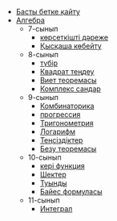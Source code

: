 - [Басты бетке қайту](../_home.md)
- [Алгебра](algebra/)
  - 7-сынып
    - [көрсеткішті дәреже](algebra/ALG_700.md)
    - [Қысқаша көбейту](algebra/ALG_701.md)
  - 8-сынып
    - [түбір](algebra/ALG_800.md)
    - [Квадрат теңдеу](algebra/ALG_801.md)
    - [Виет теоремасы](algebra/ALG_802.md)
    - [Комплекс сандар](algebra/ALG_803.md)
  - 9-сынып
    - [Комбинаторика](algebra/ALG_900.md)
    - [прогрессия](algebra/ALG_901.md)
    - [Тригонометрия](algebra/ALG_902.md)
    - [Логарифм](algebra/ALG_903.md)
    - [Теңсіздіктер](algebra/ALG_904.md)
    - [Безу теоремасы](algebra/ALG_905.md)
  - 10-сынып
    - [кері функция](algebra/ALG_X00.md)
    - [Шектер](algebra/ALG_X01.md)
    - [Туынды](algebra/ALG_X02.md)
    - [Байес формуласы](algebra/ALG_X03.md)
  - 11-сынып
    - [Интеграл](algebra/ALG_A01.md)
